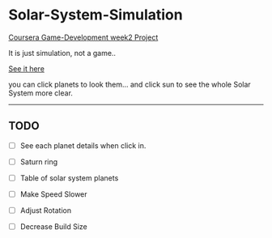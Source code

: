 # Solar-System-Simulation

[Coursera Game-Development week2 Project](https://www.coursera.org/learn/game-development)

It is just simulation, not a game..

[See it here](https://bayany.github.io/Solar-System-Simulation/)

you can click planets to look them... and click sun to see the whole Solar System more clear.

---
## TODO

- [ ] See each planet details when click in.

- [ ] Saturn ring

- [ ] Table of solar system planets

- [ ] Make Speed Slower

- [ ] Adjust Rotation

- [ ] Decrease Build Size 
